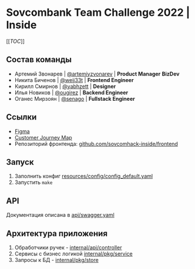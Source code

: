 # Sovcombank Team Challenge 2022 | Inside

[[_TOC_]]

## Состав команды

- Артемий Звонарев | [@artemiyzvonarev](t.me/artemiyzvonarev) | **Product Manager** **BizDev**
- Никита Биченов | [@weij33t](t.me/weij33t) | **Frontend Engineer**
- Кирилл Смирнов | [@yabhzett](t.me/yabhzett) | **Designer**
- Илья Новиков | [@ougirez](t.me/ougirez) | **Backend Engineer**
- Оганес Мирзоян | [@senago](t.me/senago) | **Fullstack Engineer**

## Ссылки

- [Figma](https://www.figma.com/file/wg5W6zodk9CvxH4yV887PX/SovComHack?node-id=0%3A1&t=f1DZOc9YqKpub7IL-1)
- [Customer Journey Map](https://www.figma.com/file/DKiZ8ZQDANAlJBGOugYrEi/Inside-Job?t=XlC4L3wtSGN1YSp6-0)
- Репозиторий фронтенда: [github.com/sovcomhack-inside/frontend](https://github.com/sovcomhack-inside/frontend)

## Запуск

1. Заполнить конфиг [resources/config/config_default.yaml](resources/config/config_default.yaml)
2. Запустить `make`

## API

Документация описана в [api/swagger.yaml](api/swagger.yaml)

## Архитектура приложения

1. Обработчики ручек - [internal/api/controller](internal/api/controller)
2. Сервисы с бизнес логикой [internal/pkg/service](internal/pkg/service)
3. Запросы к БД - [internal/pkg/store](internal/pkg/store)
